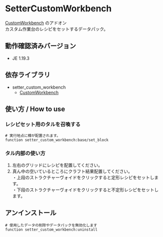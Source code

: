 # SetterCustomWorkbench
  
[CustomWorkbench](https://github.com/kirigami-0/CC_rei) のアドオン  
カスタム作業台のレシピをセットするデータパック。  
  
## 動作確認済みバージョン
- JE 1.19.3  
  
## 依存ライブラリ
- setter_custom_workbench
  - [CustomWorkbench](https://github.com/kirigami-0/CC_rei)
  
## 使い方 / How to use
### レシピセット用のタルを召喚する  
```mcfunction
# 実行地点に樽が配置されます。
function setter_custom_workbench:base/set_block
```
### タル内部の使い方
1. 左右のグリッドにレシピを配置してください。  
1. 真ん中の空いているところにクラフト結果配置してください。  
・上段のストラクチャーヴォイドをクリックすると定形レシピをセットします。  
・下段のストラクチャーヴォイドをクリックすると不定形レシピをセットします。  
  
## アンインストール
``` mcfunction
# 使用したデータの削除やデータパックを無効化します
function setter_custom_workbench:uninstall
```
